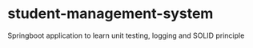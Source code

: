 # student-management-system
Springboot application to learn unit testing, logging and SOLID principle
